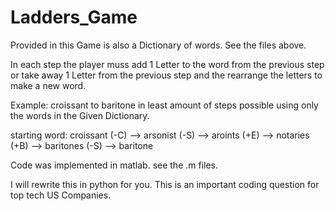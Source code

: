 # Ladders_Game
Provided in this Game is also a Dictionary of words. See the files above.

In each step the player muss add 1 Letter to the word from the previous step or take away 1 Letter from the previous step and the rearrange the letters to make a new word.

Example: croissant to baritone in least amount of steps possible using only the words in the Given Dictionary.

starting word: croissant (-C) --> arsonist (-S) --> aroints (+E) --> notaries (+B) --> baritones (-S) -->  baritone 

Code was implemented in matlab. see the .m files.


I will rewrite this in python for you. This is an important coding question for top tech US Companies.
